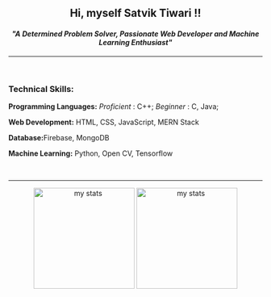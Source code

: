 <div>
  <h2 align="center">Hi, myself Satvik Tiwari !!</h2>
  <h4 align="center"><i>"A Determined Problem Solver, Passionate Web Developer and Machine Learning Enthusiast"</i></h4>
  <hr>
  <br>
  <h3>Technical Skills: </h3>
  <p><b>Programming Languages:</b><i> Proficient </i>: C++; <i> Beginner </i>: C, Java;</p>
  <p><b>Web Development:</b> HTML, CSS, JavaScript, MERN Stack</p>
  <p><b>Database:</b>Firebase, MongoDB</p>
  <p><b>Machine Learning:</b> Python, Open CV, Tensorflow</p>
  <br>
  <hr>
  <p align="center">
    <img src="https://github-readme-stats.vercel.app/api?username=satviktiwari&&show_icons=true&theme=algolia" title="my stats" height="200">
    <img src="https://github-readme-stats.vercel.app/api/top-langs/?username=satviktiwari&&show_icons=true&theme=algolia" title="my stats" height="200">
  </p>
</div>





